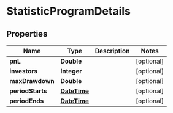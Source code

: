 
# StatisticProgramDetails

## Properties
Name | Type | Description | Notes
------------ | ------------- | ------------- | -------------
**pnL** | **Double** |  |  [optional]
**investors** | **Integer** |  |  [optional]
**maxDrawdown** | **Double** |  |  [optional]
**periodStarts** | [**DateTime**](DateTime.md) |  |  [optional]
**periodEnds** | [**DateTime**](DateTime.md) |  |  [optional]



